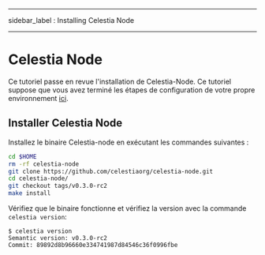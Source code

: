 - - -
sidebar_label : Installing Celestia Node
- - -

# Celestia Node

Ce tutoriel passe en revue l'installation de Celestia-Node. Ce tutoriel suppose que vous avez terminé les étapes de configuration de votre propre environnement [ici](./environment.md).

## Installer Celestia Node

Installez le binaire Celestia-node en exécutant les commandes suivantes :

```sh
cd $HOME
rm -rf celestia-node
git clone https://github.com/celestiaorg/celestia-node.git
cd celestia-node/
git checkout tags/v0.3.0-rc2
make install
```

Vérifiez que le binaire fonctionne et vérifiez la version avec la commande `celestia
version`:

```console
$ celestia version
Semantic version: v0.3.0-rc2
Commit: 89892d8b96660e334741987d84546c36f0996fbe
```
